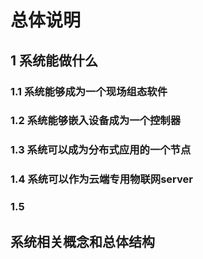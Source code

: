# 总体说明

## 1 系统能做什么

### 1.1 系统能够成为一个现场组态软件

### 1.2 系统能够嵌入设备成为一个控制器

### 1.3 系统可以成为分布式应用的一个节点

### 1.4 系统可以作为云端专用物联网server

### 1.5 

## 系统相关概念和总体结构

## 